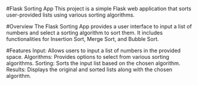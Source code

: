 #Flask Sorting App
This project is a simple Flask web application that sorts user-provided lists using various sorting algorithms.

#Overview
The Flask Sorting App provides a user interface to input a list of numbers and select a sorting algorithm to sort them. It includes functionalities for Insertion Sort, Merge Sort, and Bubble Sort.

#Features
Input: Allows users to input a list of numbers in the provided space.
Algorithms: Provides options to select from various sorting algorithms.
Sorting: Sorts the input list based on the chosen algorithm.
Results: Displays the original and sorted lists along with the chosen algorithm.
